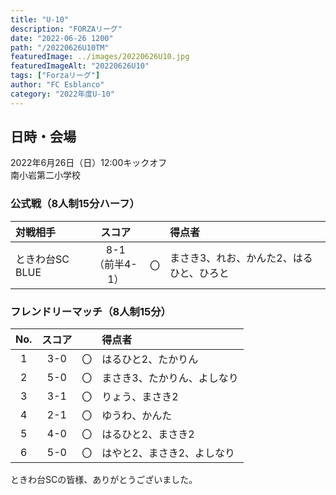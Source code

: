 ```yaml
---
title: "U-10"
description: "FORZAリーグ"
date: "2022-06-26 1200"
path: "/20220626U10TM"
featuredImage: ../images/20220626U10.jpg
featuredImageAlt: "20220626U10"
tags: ["Forzaリーグ"]
author: "FC Esblanco"
category: "2022年度U-10"
---
```


## 日時・会場

2022年6月26日（日）12:00キックオフ<br>
南小岩第二小学校

### 公式戦（8人制15分ハーフ）　

| 対戦相手| スコア |   | 得点者  |
|:----|:------:|:-:|:--------|
| ときわ台SC BLUE | 8-1<br>（前半4-1） | 〇 |まさき3、れお、かんた2、はるひと、ひろと|


### フレンドリーマッチ（8人制15分）

| No.| スコア |   | 得点者  |
|:--:|:------:|:-:|:--------|
| 1  | 3-0 | 〇 |はるひと2、たかりん|
| 2  | 5-0 | 〇 |まさき3、たかりん、よしなり|
| 3  | 3-1 | 〇 |りょう、まさき2|
| 4  | 2-1 | 〇 |ゆうわ、かんた|
| 5  | 4-0 | 〇 |はるひと2、まさき2|
| 6  | 5-0 | 〇 |はやと2、まさき2、よしなり|


ときわ台SCの皆様、ありがとうございました。